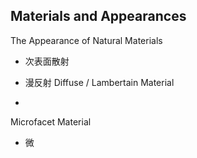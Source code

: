## Materials and Appearances

The Appearance of Natural Materials

- 次表面散射

- 漫反射 Diffuse / Lambertain Material

- 

Microfacet Material
- 微